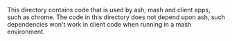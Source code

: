 This directory contains code that is used by ash, mash and client
apps, such as chrome. The code in this directory does not depend upon
ash, such dependencies won't work in client code when running in a mash
environment.
